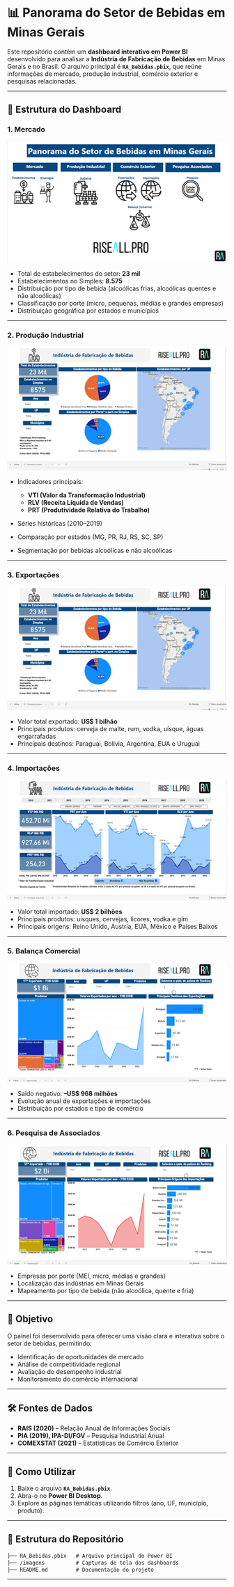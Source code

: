 
# 📊 Panorama do Setor de Bebidas em Minas Gerais

Este repositório contém um **dashboard interativo em Power BI** desenvolvido para analisar a **Indústria de Fabricação de Bebidas** em Minas Gerais e no Brasil.
O arquivo principal é **`RA_Bebidas.pbix`**, que reúne informações de mercado, produção industrial, comércio exterior e pesquisas relacionadas.

---

## 📂 Estrutura do Dashboard

### 1. **Mercado**

![Mercado](imagens/p1.png)

* Total de estabelecimentos do setor: **23 mil**
* Estabelecimentos no Simples: **8.575**
* Distribuição por tipo de bebida (alcoólicas frias, alcoólicas quentes e não alcoólicas)
* Classificação por porte (micro, pequenas, médias e grandes empresas)
* Distribuição geográfica por estados e municípios

---

### 2. **Produção Industrial**

![Produção Industrial](imagens/p2.png)

* Indicadores principais:

  * **VTI (Valor da Transformação Industrial)**
  * **RLV (Receita Líquida de Vendas)**
  * **PRT (Produtividade Relativa do Trabalho)**
* Séries históricas (2010–2019)
* Comparação por estados (MG, PR, RJ, RS, SC, SP)
* Segmentação por bebidas alcoólicas e não alcoólicas

---

### 3. **Exportações**

![Exportações](imagens/p3.png)

* Valor total exportado: **US\$ 1 bilhão**
* Principais produtos: cerveja de malte, rum, vodka, uísque, águas engarrafadas
* Principais destinos: Paraguai, Bolívia, Argentina, EUA e Uruguai

---

### 4. **Importações**

![Importações](imagens/p4.png)

* Valor total importado: **US\$ 2 bilhões**
* Principais produtos: uísques, cervejas, licores, vodka e gim
* Principais origens: Reino Unido, Áustria, EUA, México e Países Baixos

---

### 5. **Balança Comercial**

![Balança Comercial](imagens/p5.png)

* Saldo negativo: **–US\$ 968 milhões**
* Evolução anual de exportações e importações
* Distribuição por estados e tipo de comércio

---

### 6. **Pesquisa de Associados**

![Pesquisa Associados](imagens/p6.png)

* Empresas por porte (MEI, micro, médias e grandes)
* Localização das indústrias em Minas Gerais
* Mapeamento por tipo de bebida (não alcoólica, quente e fria)

---

## 🎯 Objetivo

O painel foi desenvolvido para oferecer uma visão clara e interativa sobre o setor de bebidas, permitindo:

* Identificação de oportunidades de mercado
* Análise de competitividade regional
* Avaliação do desempenho industrial
* Monitoramento do comércio internacional

---

## 🛠️ Fontes de Dados

* **RAIS (2020)** – Relação Anual de Informações Sociais
* **PIA (2019), IPA-DI/FGV** – Pesquisa Industrial Anual
* **COMEXSTAT (2021)** – Estatísticas de Comércio Exterior

---

## 🚀 Como Utilizar

1. Baixe o arquivo **`RA_Bebidas.pbix`**.
2. Abra-o no **Power BI Desktop**.
3. Explore as páginas temáticas utilizando filtros (ano, UF, município, produto).

---

## 📌 Estrutura do Repositório

```
├── RA_Bebidas.pbix   # Arquivo principal do Power BI
├── /imagens          # Capturas de tela dos dashboards
├── README.md         # Documentação do projeto
```

---

